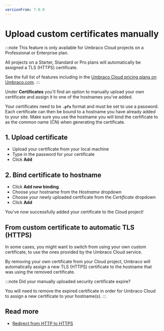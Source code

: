 ```yaml
---
versionFrom: 7.0.0
---
```


# Upload custom certificates manually

:::note
This feature is only available for Umbraco Cloud projects on a Professional or Enterprise plan.

All projects on a Starter, Standard or Pro plans will automatically be assigned a TLS (HTTPS) certificate.

See the full list of features including in the [Umbraco Cloud pricing plans on Umbraco.com](https://umbraco.com/umbraco-cloud-pricing/).
:::

Under **Certificates** you'll find an option to manually upload your own certificate and assign it to one of the hostnames you've added.

Your certificates need to be **`.pfx`** format and must be set to use a password. Each certificate can then be bound to a hostname you have already added to your site. Make sure you use the hostname you will bind the certificate to as the common name (CN) when generating the certificate.

## 1. Upload certificate

* Upload your certificate from your local machine
* Type in the password for your certificate
* Click **Add**

## 2. Bind certificate to hostname

* Click **Add new binding**
* Choose your hostname from the *Hostname* dropdown
* Choose your newly uploaded certificate from the *Certificate* dropdown
* Click **Add**

You've now successfully added your certificate to the Cloud project!

## From custom certificate to automatic TLS (HTTPS)

In some cases, you might want to switch from using your own custom certificate, to use the ones provided by the Umbraco Cloud service.

By removing your own certificate from your Cloud project, Umbraco will automatically assign a new TLS (HTTPS) certificate to the hostname that was using the removed certificate.

:::note
Did your manually uploaded security certificate expire?

You will need to remove the expired certificate in order for Umbraco Cloud to assign a new certificate to your hostname(s).
:::

## Read more

* [Redirect from HTTP to HTTPS](../Rewrites-on-Cloud#running-your-site-on-https-only)
